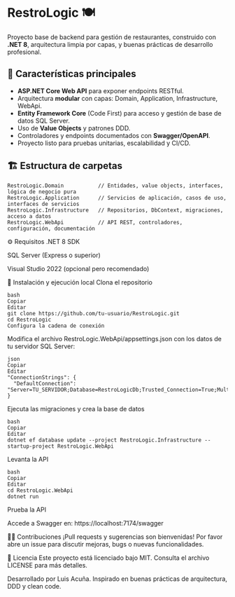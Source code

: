 # RestroLogic 🍽️

Proyecto base de backend para gestión de restaurantes, construido con **.NET 8**, arquitectura limpia por capas, y buenas prácticas de desarrollo profesional.

## 🚀 Características principales

- **ASP.NET Core Web API** para exponer endpoints RESTful.
- Arquitectura **modular** con capas: Domain, Application, Infrastructure, WebApi.
- **Entity Framework Core** (Code First) para acceso y gestión de base de datos SQL Server.
- Uso de **Value Objects** y patrones DDD.
- Controladores y endpoints documentados con **Swagger/OpenAPI**.
- Proyecto listo para pruebas unitarias, escalabilidad y CI/CD.

## 🏗️ Estructura de carpetas
```plaintext
RestroLogic.Domain           // Entidades, value objects, interfaces, lógica de negocio pura
RestroLogic.Application      // Servicios de aplicación, casos de uso, interfaces de servicios
RestroLogic.Infrastructure   // Repositorios, DbContext, migraciones, acceso a datos
RestroLogic.WebApi           // API REST, controladores, configuración, documentación
```

⚙️ Requisitos
.NET 8 SDK

SQL Server (Express o superior)

Visual Studio 2022 (opcional pero recomendado)

🔧 Instalación y ejecución local
Clona el repositorio

```plaintext
bash
Copiar
Editar
git clone https://github.com/tu-usuario/RestroLogic.git
cd RestroLogic
Configura la cadena de conexión
```

Modifica el archivo RestroLogic.WebApi/appsettings.json con los datos de tu servidor SQL Server:

```plaintext
json
Copiar
Editar
"ConnectionStrings": {
  "DefaultConnection": "Server=TU_SERVIDOR;Database=RestroLogicDb;Trusted_Connection=True;MultipleActiveResultSets=true;TrustServerCertificate=True"
}
```

Ejecuta las migraciones y crea la base de datos

```plaintext
bash
Copiar
Editar
dotnet ef database update --project RestroLogic.Infrastructure --startup-project RestroLogic.WebApi
```

Levanta la API

```plaintext
bash
Copiar
Editar
cd RestroLogic.WebApi
dotnet run
```

Prueba la API

Accede a Swagger en: https://localhost:7174/swagger

🧑‍💻 Contribuciones
¡Pull requests y sugerencias son bienvenidas!
Por favor abre un issue para discutir mejoras, bugs o nuevas funcionalidades.

📜 Licencia
Este proyecto está licenciado bajo MIT.
Consulta el archivo LICENSE para más detalles.

Desarrollado por Luis Acuña.
Inspirado en buenas prácticas de arquitectura, DDD y clean code.



